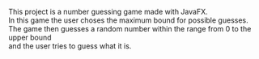 This project is a number guessing game made with JavaFX.  
In this game the user choses the maximum bound for possible guesses.  
The game then guesses a random number within the range from 0 to the upper bound  
and the user tries to guess what it is.
